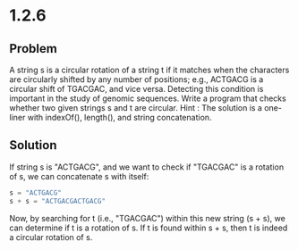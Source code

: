 # 1.2.6

## Problem

A string s is a circular rotation of a string t if it matches when the characters are circularly shifted by any number of positions; e.g., ACTGACG is a circular shift of TGACGAC, and vice versa. Detecting this condition is important in the study of genomic sequences. Write a program that checks whether two given strings s and t are circular. Hint : The solution is a one-liner with indexOf(), length(), and
string concatenation.

## Solution

If string s is "ACTGACG", and we want to check if "TGACGAC" is a rotation of s, we can concatenate s with itself:

```java
s = "ACTGACG"
s + s = "ACTGACGACTGACG"
```

Now, by searching for t (i.e., "TGACGAC") within this new string (s + s), we can determine if t is a rotation of s. If t is found within s + s, then t is indeed a circular rotation of s.
